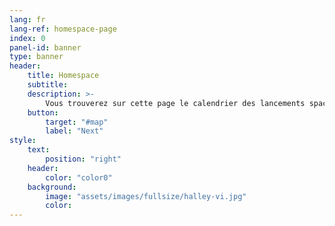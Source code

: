 ```yaml
---
lang: fr
lang-ref: homespace-page
index: 0
panel-id: banner
type: banner
header:
    title: Homespace
    subtitle:
    description: >-
        Vous trouverez sur cette page le calendrier des lancements spaciaux, pour 2019-2020.
    button:
        target: "#map"
        label: "Next"
style:
    text:
        position: "right"
    header:
        color: "color0"
    background:
        image: "assets/images/fullsize/halley-vi.jpg"
        color:
---
```

